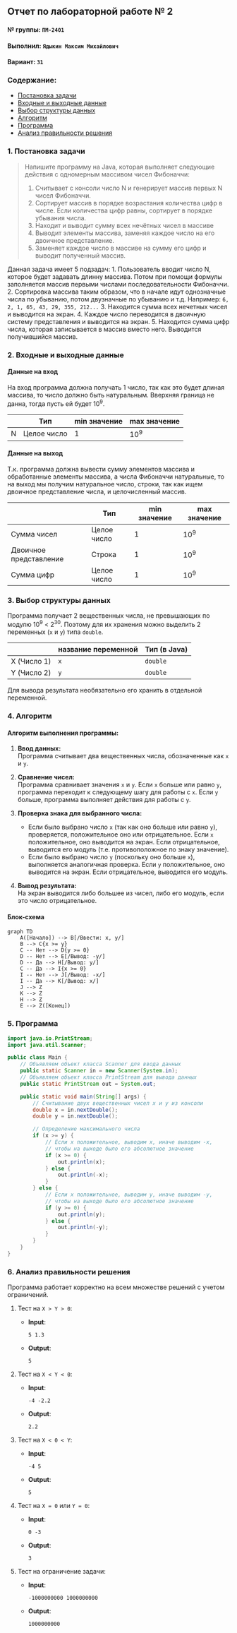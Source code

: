 ## Отчет по лабораторной работе № 2

#### № группы: `ПМ-2401`

#### Выполнил: `Ядыкин Максим Михайлович`

#### Вариант: `31`

### Cодержание:

- [Постановка задачи](#1-постановка-задачи)
- [Входные и выходные данные](#2-входные-и-выходные-данные)
- [Выбор структуры данных](#3-выбор-структуры-данных)
- [Алгоритм](#4-алгоритм)
- [Программа](#5-программа)
- [Анализ правильности решения](#6-анализ-правильности-решения)

### 1. Постановка задачи

> Напишите программу на Java, которая выполняет следующие действия
> с одномерным массивом чисел Фибоначчи:
> 1. Считывает с консоли число N и генерирует массив первых N чисел
Фибоначчи.
> 2. Сортирует массив в порядке возрастания количества цифр в числе.
Если количества цифр равны, сортирует в порядке убывания числа.
> 3. Находит и выводит сумму всех нечётных чисел в массиве
> 4. Выводит элементы массива, заменяя каждое число на его двоичное
представление.
> 5. Заменяет каждое число в массиве на сумму его цифр и выводит
полученный массив.

Данная задача имеет 5 подзадач:
    1. Пользователь вводит число N, которое будет задавать длинну массива. Потом при помощи формулы заполняется массив первыми числами последовательности Фибоначчи.
    2. Сортировка массива таким образом, что в начале идут однозначные числа по убыванию, потом двузначные по убыванию и т.д. Например: `6, 2, 1, 65, 43, 29, 355, 212...`
    3. Находится сумма всех нечетных чисел и выводится на экран.
    4. Каждое число переводится в двоичную систему представления и выводится на экран.
    5. Находится сумма цифр числа, которая записывается в массив вместо него. Выводится получившийся массив.

### 2. Входные и выходные данные

#### Данные на вход

На вход программа должна получать 1 число, так как это будет длиная массива, то число должно быть натуральным. Вверхняя граница не данна, тогда пусть ей будет 10<sup>9</sup>.

|   | Тип         | min значение    | max значение   |
|---|-------------|-----------------|----------------|
| N | Целое число | 1               | 10<sup>9</sup> |

#### Данные на выход

Т.к. программа должна вывести сумму элементов массива и обработанные элементы массива, а числа Фибоначчи натуральные, то на выход мы получим натуральное число, строки, так как ищем двоичное представление числа, и целочисленный массив.

|                        | Тип         | min значение | max значение   |
|------------------------|-------------|--------------|----------------|
| Сумма чисел            | Целое число | 1            | 10<sup>9</sup> |
| Двоичное представление | Строка      | 1            | 10<sup>9</sup> |
| Сумма цифр             | Целое число | 1            | 10<sup>9</sup> |

### 3. Выбор структуры данных

Программа получает 2 вещественных числа, не превышающих по модулю 10<sup>9</sup> < 2<sup>30</sup>. Поэтому для их хранения
можно выделить 2 переменных (`x` и `y`) типа `double`.

|             | название переменной | Тип (в Java) | 
|-------------|---------------------|--------------|
| X (Число 1) | `x`                 | `double`     |
| Y (Число 2) | `y`                 | `double`     | 

Для вывода результата необязательно его хранить в отдельной переменной.

### 4. Алгоритм

#### Алгоритм выполнения программы:

1. **Ввод данных:**  
   Программа считывает два вещественных числа, обозначенные как `x` и `y`.

2. **Сравнение чисел:**  
   Программа сравнивает значения `x` и `y`. Если `x` больше или равно `y`, программа переходит к следующему шагу для
   работы с `x`. Если `y` больше, программа выполняет действия для работы с `y`.

3. **Проверка знака для выбранного числа:**
    - Если было выбрано число `x` (так как оно больше или равно `y`), проверяется, положительное оно или отрицательное.
      Если `x` положительное, оно выводится на экран. Если отрицательное, выводится его модуль (т.е. противоположное
      по знаку значение).
    - Если было выбрано число `y` (поскольку оно больше `x`), выполняется аналогичная проверка. Если `y` положительное,
      оно выводится на экран. Если отрицательное, выводится его модуль.

4. **Вывод результата:**  
   На экран выводится либо большее из чисел, либо его модуль, если это число отрицательное.

#### Блок-схема

```mermaid
graph TD
    A([Начало]) --> B[/Ввести: x, y/]
    B --> C{x >= y}
    C -- Нет --> D{y >= 0}
    D -- Нет --> E[/Вывод: -y/]
    D -- Да --> H[/Вывод: y/]
    C -- Да --> I{x >= 0}
    I -- Нет --> J[/Вывод: -x/]
    I -- Да --> K[/Вывод: x/]
    J --> Z
    K --> Z
    H --> Z
    E --> Z([Конец])

```

### 5. Программа

```java
import java.io.PrintStream;
import java.util.Scanner;

public class Main {
    // Объявляем объект класса Scanner для ввода данных
    public static Scanner in = new Scanner(System.in);
    // Объявляем объект класса PrintStream для вывода данных
    public static PrintStream out = System.out;

    public static void main(String[] args) {
        // Считывание двух вещественных чисел x и y из консоли
        double x = in.nextDouble();
        double y = in.nextDouble();

        // Определение максимального числа
        if (x >= y) {
            // Если x положительное, выводим x, иначе выводим -x,
            // чтобы на выходе было его абсолютное значение
            if (x >= 0) {
                out.println(x);
            } else {
                out.println(-x);
            }
        } else {
            // Если x положительное, выводим y, иначе выводим -y,
            // чтобы на выходе было его абсолютное значение
            if (y >= 0) {
                out.println(y);
            } else {
                out.println(-y);
            }
        }
    }
}
```

### 6. Анализ правильности решения

Программа работает корректно на всем множестве решений с учетом ограничений.

1. Тест на `X > Y > 0`:

    - **Input**:
        ```
        5 1.3
        ```

    - **Output**:
        ```
        5
        ```

2. Тест на `X < Y < 0`:

    - **Input**:
        ```
        -4 -2.2
        ```

    - **Output**:
        ```
        2.2
        ```

3. Тест на `X < 0 < Y`:

    - **Input**:
        ```
        -4 5
        ```

    - **Output**:
        ```
        5
        ```

4. Тест на `X = 0` или `Y = 0`:

    - **Input**:
        ```
        0 -3
        ```

    - **Output**:
        ```
        3
        ```

5. Тест на ограничение задачи:

    - **Input**:
        ```
        -1000000000 1000000000
        ```

    - **Output**:
        ```
        1000000000
        ```

